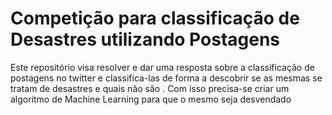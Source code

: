 # Competição para classificação de Desastres utilizando Postagens


Este repositório visa resolver e dar uma resposta sobre a classificação de postagens no twitter e classifica-las de forma a descobrir se as mesmas se tratam de desastres e quais não são . Com isso precisa-se criar um algoritmo de Machine Learning para que o mesmo seja desvendado 
